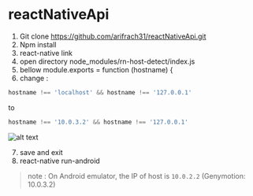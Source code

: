 # reactNativeApi

1. Git clone https://github.com/arifrach31/reactNativeApi.git 
2. Npm install 
3. react-native link
4. open directory node_modules/rn-host-detect/index.js
5. bellow module.exports = function (hostname) {
6. change : 
```javascript
hostname !== 'localhost' && hostname !== '127.0.0.1'
```
to
```javascript
hostname !== '10.0.3.2' && hostname !== '127.0.0.1'
```
![alt text](https://image.ibb.co/kQCFMy/photo6242119208615913439.jpg)

7. save and exit
8. react-native run-android

> note : On Android emulator, the IP of host is `10.0.2.2` (Genymotion: 10.0.3.2)
